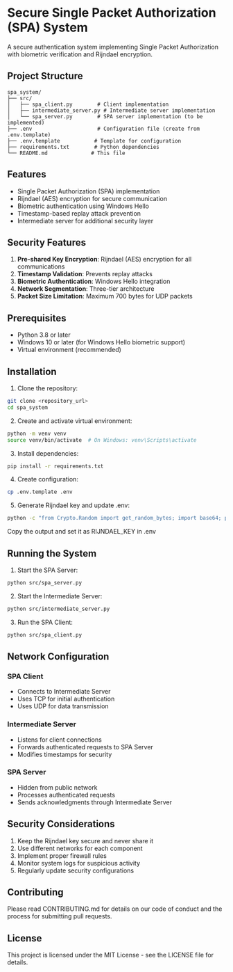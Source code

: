 # Secure Single Packet Authorization (SPA) System

A secure authentication system implementing Single Packet Authorization with biometric verification and Rijndael encryption.

## Project Structure
```
spa_system/
├── src/
│   ├── spa_client.py        # Client implementation
│   ├── intermediate_server.py # Intermediate server implementation
│   └── spa_server.py        # SPA server implementation (to be implemented)
├── .env                     # Configuration file (create from .env.template)
├── .env.template           # Template for configuration
├── requirements.txt        # Python dependencies
└── README.md              # This file
```

## Features
- Single Packet Authorization (SPA) implementation
- Rijndael (AES) encryption for secure communication
- Biometric authentication using Windows Hello
- Timestamp-based replay attack prevention
- Intermediate server for additional security layer

## Security Features
1. **Pre-shared Key Encryption**: Rijndael (AES) encryption for all communications
2. **Timestamp Validation**: Prevents replay attacks
3. **Biometric Authentication**: Windows Hello integration
4. **Network Segmentation**: Three-tier architecture
5. **Packet Size Limitation**: Maximum 700 bytes for UDP packets

## Prerequisites
- Python 3.8 or later
- Windows 10 or later (for Windows Hello biometric support)
- Virtual environment (recommended)

## Installation

1. Clone the repository:
```bash
git clone <repository_url>
cd spa_system
```

2. Create and activate virtual environment:
```bash
python -m venv venv
source venv/bin/activate  # On Windows: venv\Scripts\activate
```

3. Install dependencies:
```bash
pip install -r requirements.txt
```

4. Create configuration:
```bash
cp .env.template .env
```

5. Generate Rijndael key and update .env:
```bash
python -c "from Crypto.Random import get_random_bytes; import base64; print(base64.b64encode(get_random_bytes(32)).decode())"
```
Copy the output and set it as RIJNDAEL_KEY in .env

## Running the System

1. Start the SPA Server:
```bash
python src/spa_server.py
```

2. Start the Intermediate Server:
```bash
python src/intermediate_server.py
```

3. Run the SPA Client:
```bash
python src/spa_client.py
```

## Network Configuration

### SPA Client
- Connects to Intermediate Server
- Uses TCP for initial authentication
- Uses UDP for data transmission

### Intermediate Server
- Listens for client connections
- Forwards authenticated requests to SPA Server
- Modifies timestamps for security

### SPA Server
- Hidden from public network
- Processes authenticated requests
- Sends acknowledgments through Intermediate Server

## Security Considerations
1. Keep the Rijndael key secure and never share it
2. Use different networks for each component
3. Implement proper firewall rules
4. Monitor system logs for suspicious activity
5. Regularly update security configurations

## Contributing
Please read CONTRIBUTING.md for details on our code of conduct and the process for submitting pull requests.

## License
This project is licensed under the MIT License - see the LICENSE file for details.
